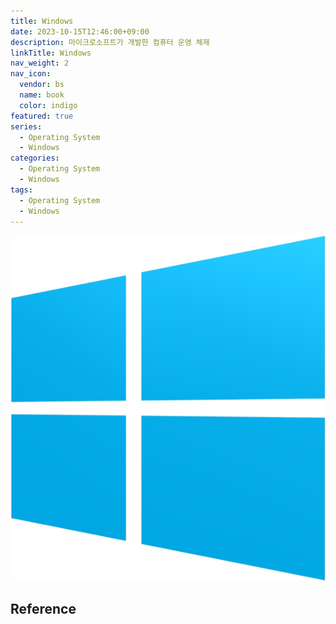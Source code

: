 ```yaml
---
title: Windows
date: 2023-10-15T12:46:00+09:00
description: 마이크로소프트가 개발한 컴퓨터 운영 체제
linkTitle: Windows
nav_weight: 2
nav_icon:
  vendor: bs
  name: book
  color: indigo
featured: true
series:
  - Operating System
  - Windows
categories:
  - Operating System
  - Windows
tags:
  - Operating System
  - Windows
---
```


![Windows](windows.png#center)

## Reference
